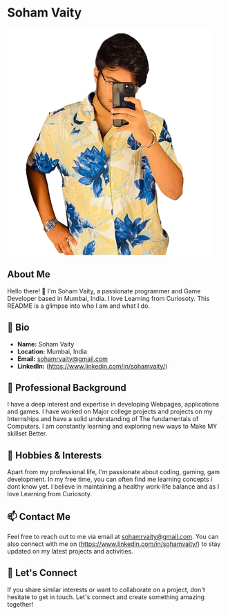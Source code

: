 # Soham Vaity

![Profile Picture](Main.png)

## About Me

Hello there! 👋 I'm Soham Vaity, a passionate programmer and Game Developer based in Mumbai, India. I love Learning from Curiosoty. This README is a glimpse into who I am and what I do.

## 📜 Bio

- **Name:** Soham Vaity
- **Location:** Mumbai, India
- **Email:** sohamrvaity@gmail.com
- **LinkedIn:** (https://www.linkedin.com/in/sohamvaity/)

## 💼 Professional Background

I have a deep interest and expertise in developing Webpages, applications and games. I have worked on Major college projects and projects on my Internships and have a solid understanding of The fundamentals of Computers. I am constantly learning and exploring new ways to Make MY skillset Better.


## 🌱 Hobbies & Interests

Apart from my professional life, I'm passionate about coding, gaming, gam development. In my free time, you can often find me learning concepts i dont know yet. I believe in maintaining a healthy work-life balance and as I love Learning from Curiosoty.

## 📫 Contact Me

Feel free to reach out to me via email at sohamrvaity@gmail.com. You can also connect with me on (https://www.linkedin.com/in/sohamvaity/) to stay updated on my latest projects and activities.

## 🚀 Let's Connect

If you share similar interests or want to collaborate on a project, don't hesitate to get in touch. Let's connect and create something amazing together!

